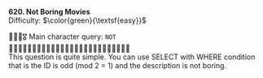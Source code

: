 **620. Not Boring Movies**
<br>
Difficulty: $\color{green}{\textsf{easy}}$

🦸🏻‍♂️🎖️ Main character query: ```NOT```
<br>
🎥🎥🎥🎥🎥🎥🎥🎥🎥🎥🎥🎥🎥🎥🎥🎥🎥🎥🎥🎥🎥🎥🎥🎥🎥🎥
<br>
This question is quite simple. You can use SELECT with WHERE condition that is the ID is odd (mod 2 = 1) and the description is not boring.